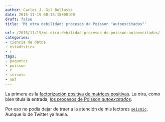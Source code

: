 ```yaml
---
author: Carlos J. Gil Bellosta
date: 2015-11-19 08:13:18+00:00
draft: false
title: 'Mi otra debilidad: procesos de Poisson "autoexcitados"'

url: /2015/11/19/mi-otra-debilidad-procesos-de-poisson-autoexcitados/
categories:
- ciencia de datos
- estadística
- r
tags:
- paquetes
- poisson
- r
- seismic
- nmf
---
```


La primera es la [factorización positiva de matrices positivas](http://www.datanalytics.com/2015/09/14/nmf-una-tecnica-mergente-de-analisis-no-supervisado/). La otra, como bien titula la entrada, [los procesos de Poisson _autoexcitados_](http://www.datanalytics.com/2014/08/11/procesos-puntuales-una-primera-aproximacion/).

Por eso no podía dejar de traer a la atención de mis lectores [`seismic`](http://snap.stanford.edu/seismic/). Aunque lo de Twitter ya huela.
